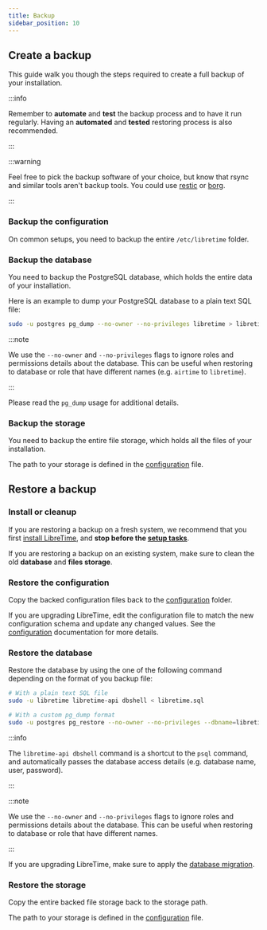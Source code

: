 ```yaml
---
title: Backup
sidebar_position: 10
---
```


## Create a backup

This guide walk you though the steps required to create a full backup of your installation.

:::info

Remember to **automate** and **test** the backup process and to have it run regularly. Having an **automated** and **tested** restoring process is also recommended.

:::

:::warning

Feel free to pick the backup software of your choice, but know that rsync and similar tools aren't backup tools. You could use [restic](https://restic.net/) or [borg](https://borgbackup.readthedocs.io/).

:::

### Backup the configuration

On common setups, you need to backup the entire `/etc/libretime` folder.

### Backup the database

You need to backup the PostgreSQL database, which holds the entire data of your installation.

Here is an example to dump your PostgreSQL database to a plain text SQL file:

```bash
sudo -u postgres pg_dump --no-owner --no-privileges libretime > libretime.sql
```

:::note

We use the `--no-owner` and `--no-privileges` flags to ignore roles
and permissions details about the database. This can be useful when restoring
to database or role that have different names (e.g. `airtime` to `libretime`).

:::

Please read the `pg_dump` usage for additional details.

### Backup the storage

You need to backup the entire file storage, which holds all the files of your installation.

The path to your storage is defined in the [configuration](./configuration.md) file.

## Restore a backup

### Install or cleanup

If you are restoring a backup on a fresh system, we recommend that you first [install LibreTime](./install/README.md), and **stop before the [setup tasks](./install/README.md#setup)**.

If you are restoring a backup on an existing system, make sure to clean the old **database** and **files storage**.

### Restore the configuration

Copy the backed configuration files back to the [configuration](./configuration.md) folder.

If you are upgrading LibreTime, edit the configuration file to match the new configuration schema and update any changed values. See the [configuration](./configuration.md) documentation for more details.

### Restore the database

Restore the database by using the one of the following command depending on the format of you backup file:

```bash
# With a plain text SQL file
sudo -u libretime libretime-api dbshell < libretime.sql

# With a custom pg_dump format
sudo -u postgres pg_restore --no-owner --no-privileges --dbname=libretime libretime.dump
```

:::info

The `libretime-api dbshell` command is a shortcut to the `psql` command, and automatically passes the database access details (e.g. database name, user, password).

:::

:::note

We use the `--no-owner` and `--no-privileges` flags to ignore roles
and permissions details about the database. This can be useful when restoring
to database or role that have different names.

:::

If you are upgrading LibreTime, make sure to apply the [database migration](./install/upgrade.md#apply-migrations).

### Restore the storage

Copy the entire backed file storage back to the storage path.

The path to your storage is defined in the [configuration](./configuration.md) file.
